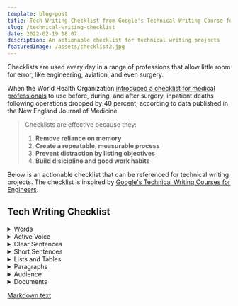 ```yaml
---
template: blog-post
title: Tech Writing Checklist from Google's Technical Writing Course for Engineers
slug: /technical-writing-checklist
date: 2022-02-19 18:07
description: An actionable checklist for technical writing projects
featuredImage: /assets/checklist2.jpg
---
```

Checklists are used every day in a range of professions that allow little room for error, like  engineering, aviation, and even surgery. 


When the World Health Organization [introduced a checklist for medical professionals](https://www.npr.org/templates/story/story.php?storyId=122226184) to use before, during, and after surgery, inpatient deaths following operations dropped by 40 percent, according to data published in the New England Journal of Medicine.


>Checklists are effective because they:
>1. **Remove reliance on memory** 
>2. **Create a repeatable, measurable process** 
>3. **Prevent distraction by listing objectives**
>4. **Build disicipline and good work habits** 


Below is an actionable checklist that can be referenced for technical writing projects. The checklist is inspired by [Google's Technical Writing Courses for Engineers](https://developers.google.com/tech-writing/one). 


## Tech Writing Checklist

<details>
<summary>Words</summary>

- [ ] Define new or unfamiliar terms
- [ ] Use terms consistently


		Don't cycle between different words for the same thing
- [ ] Use acronyms properly


		Do define acronyms that appear many times
		Don’t define acronyms that would only be used a few times
		First use, spell out term and put acronym in parentheses
		Use only the acronym going forward


- [ ] Use pronouns clearly


		Introduce the noun before using a pronoun
		Place the pronoun close to the referring noun
		Make sure “it” and “they” have clear referring nouns
		Include a noun immediately after using “this” or “that”

</details>

<details>
<summary>Active Voice</summary>

- [ ] Use mostly active voice rather than passive voice

		Active voice = actor + verb + target
		Passive voice = target + verb + actor
</details>

<details>
<summary>Clear Sentences</summary>

- [ ] Choose strong verbs

		Avoid forms of be: is, are, am, was, were, etc.
		Avoid weak verbs like “occurs” and “happens”
- [ ] Reduce there is/there are

		Replace with a real subject and a real verb
- [ ] Minimize amorphous adjectives and adverbs

		Replace with objective/numerical information

</details>

<details>
<summary>Short Sentences</summary>

- [ ] Focus each sentence on a single idea

		Avoid forms of be: is, are, am, was, were, etc.
		Avoid weak verbs like “occurs” and “happens”

- [ ] Convert some long sentences to lists
- [ ] Reduce extra words that don't help the reader
- [ ] Reduce subordinate clauses

		These usually begin with which, that, because, since, etc.

</details>

<details>
<summary>Lists and Tables</summary>

- [ ] Use a bulleted list or a numbered list for ordered items

		Start numbered list items with imperative verbs
- [ ] Introduce each list and table

		Consider using the word "following" in the intro sentence
- [ ] Keep list items parallel

		List items agree in: grammar, category, caps, punctuation
- [ ] Create readable tables

		Label each column with header
		Keep cell text short (no more than two sentences)
		Keep info inside each column parallel

</details>

<details>
<summary>Paragraphs</summary>

- [ ] Write a focused opening sentence

		Establish the paragraph's central point
- [ ] Focus each paragraph on a single topic

		Each paragraph is an independent unit of logic
- [ ] Answer what, why, and how

		What are you telling your reader?
		Why is it important that the reader know this?
		How should the reader use this knowledge?
- [ ] Create readable tables

		Label each column with header
		Keep cell text short (no more than two sentences)
		Keep info inside each column parallel

</details>

<details>
<summary>Audience</summary>

- [ ] Define your audience

		Identify audience roles. Sample roles include:
			- software engineers
			- scientists
			- technical program managers
			- non-technical positions
- [ ] Determine what you audience needs to learn

		What are you telling your reader?
		Why is it important that the reader know this?
		How should the reader use this knowledge?

- [ ] Write for your audience

		Consider appropriate vocabulary, concepts, abbreviations, etc.
- [ ] Use simple words over complex words
- [ ] Keep writing culturally neutral
- [ ] Avoid idioms
</details>

<details>
<summary>Documents</summary>

- [ ] State your document's scope (and non-scope)

		Explain what your document covers and does not cover
- [ ] State your audience

		Specify any prerequisite knowledge or experience
- [ ] Summarize key points at the start

		Answer readers' essential questions
- [ ] Define your audience's needs

		Who is your target audience?
		What is your audience's goal?
		What do readers know before they read your document?
		What will readers know after they read your document?
- [ ] Organize the document to meet your audience's needs

		Create a logical outline

</details>


[Markdown text](https://docs.google.com/document/d/1rKsqfChGfw9ZQ_1HRLYC8dr47y3EeOXsPFFiXADbUN0/edit?usp=sharing)